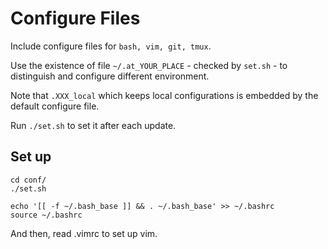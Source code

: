 Configure Files
====

Include configure files for `bash, vim, git, tmux`.

Use the existence of file `~/.at_YOUR_PLACE` - checked by `set.sh` - to distinguish and configure different environment.

Note that `.XXX_local` which keeps local configurations is embedded by the default configure file.

Run `./set.sh` to set it after each update.


Set up
----

    cd conf/
    ./set.sh

    echo '[[ -f ~/.bash_base ]] && . ~/.bash_base' >> ~/.bashrc
    source ~/.bashrc

And then, read .vimrc to set up vim.
